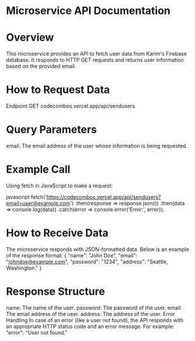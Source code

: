 # Microservice API Documentation
# Overview
This microservice provides an API to fetch user data from Karim's Firebase database. It responds to HTTP GET requests and returns user information based on the provided email.

# How to Request Data
Endpoint
GET codecombos.vercel.app/api/sendusers

# Query Parameters
email: The email address of the user whose information is being requested.
# Example Call
Using fetch in JavaScript to make a request:

javascript
fetch('https://codecombos.vercel.app/api/sendusers?email=user@example.com')
  .then(response => response.json())
  .then(data => console.log(data))
  .catch(error => console.error('Error:', error));

# How to Receive Data
The microservice responds with JSON-formatted data. Below is an example of the response format:
{
  "name": "John Doe",
  "email": "johndoe@example.com",
  "password": "1234",
  "address": "Seattle, Washington."
}

# Response Structure
name: The name of the user.
password: The password of the user. 
email: The email address of the user.
address: The address of the user.
Error Handling
In case of an error (like a user not found), the API responds with an appropriate HTTP status code and an error message. For example:
 "error": "User not found."

